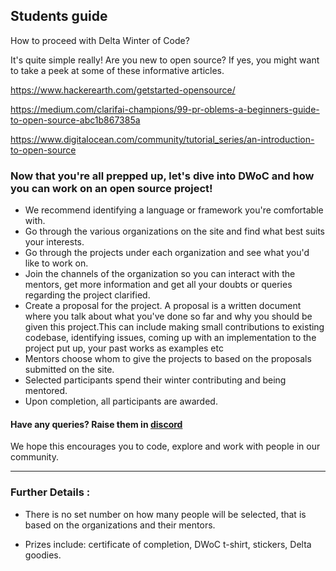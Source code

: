 ## Students guide

How to proceed with Delta Winter of Code?

It's quite simple really! 
Are you new to open source?
If yes, you might want to take a peek at some of these informative articles.

https://www.hackerearth.com/getstarted-opensource/

https://medium.com/clarifai-champions/99-pr-oblems-a-beginners-guide-to-open-source-abc1b867385a

https://www.digitalocean.com/community/tutorial_series/an-introduction-to-open-source

### Now that you're all prepped up, let's dive into DWoC and how you can work on an open source project!
- We recommend identifying a language or framework you're comfortable with.
- Go through the various organizations on the site and find what best suits your interests.
- Go through the projects under each organization and see what you'd like to work on.
- Join the channels of the organization so you can interact with the mentors, get more information and get all your doubts or queries regarding the project clarified.
-  Create a proposal for the project. A proposal is a written document where you talk about what you've done so far and why you should be given this project.This can include making small contributions to existing codebase, identifying issues, coming up with an implementation to the project put up, your past works as examples etc
-  Mentors choose whom to give the projects to based on the proposals submitted on the site.
-  Selected participants spend their winter contributing and being mentored.
-  Upon completion, all participants are awarded.

#### Have any queries? Raise them in <a href="https://discord.gg/Q278YJV">discord<a/>

We hope this encourages you to code, explore and work with people in our community.

---
### Further Details :

- There is no set number on how many people will be selected, that is based on the organizations and their mentors.

- Prizes include: certificate of completion, DWoC t-shirt, stickers, Delta goodies.
